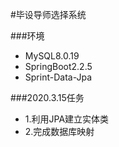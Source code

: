 #毕设导师选择系统

###环境
* MySQL8.0.19
* SpringBoot2.2.5
* Sprint-Data-Jpa

###2020.3.15任务

* 1.利用JPA建立实体类
* 2.完成数据库映射
